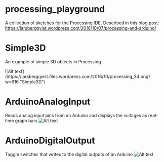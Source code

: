 # processing_playground
A collection of sketches for the Processing IDE. Described in this blog post: https://larsbergqvist.wordpress.com/2016/10/07/processing-and-arduino/

# Simple3D
An example of simple 3D objects in Processing
<p>
![Alt text](https://larsbergqvist.files.wordpress.com/2016/10/processing_3d.png?w=616 "Simple3D")

# ArduinoAnalogInput
Reads analog input pins from an Arduino and displays the voltages as real-time graph bars
![Alt text](https://larsbergqvist.files.wordpress.com/2016/10/arduinoinbars.jpg?w=616 "ArduinoAnalogInput")

# ArduinoDigitalOutput
Toggle switches that writes to the digital outputs of an Arduino
![Alt text](https://larsbergqvist.files.wordpress.com/2016/10/processing_digitaloutput1.png?w=616 "ArduinoDigitalOutput")
